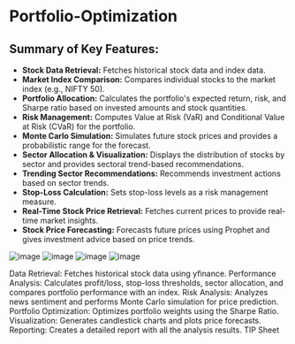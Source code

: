 # Portfolio-Optimization


## Summary of Key Features:
- **Stock Data Retrieval:** Fetches historical stock data and index data.
- **Market Index Comparison:** Compares individual stocks to the market index (e.g., NIFTY 50).
- **Portfolio Allocation:** Calculates the portfolio's expected return, risk, and Sharpe ratio based on invested amounts and stock quantities.
- **Risk Management:** Computes Value at Risk (VaR) and Conditional Value at Risk (CVaR) for the portfolio.
- **Monte Carlo Simulation:** Simulates future stock prices and provides a probabilistic range for the forecast.
- **Sector Allocation & Visualization:** Displays the distribution of stocks by sector and provides sectoral trend-based recommendations.
- **Trending Sector Recommendations:** Recommends investment actions based on sector trends.
- **Stop-Loss Calculation:** Sets stop-loss levels as a risk management measure.
- **Real-Time Stock Price Retrieval:** Fetches current prices to provide real-time market insights.
- **Stock Price Forecasting:** Forecasts future prices using Prophet and gives investment advice based on price trends.

![image](https://github.com/user-attachments/assets/fae8dcf1-9efd-4210-8b26-dc77e18d6245)
![image](https://github.com/user-attachments/assets/e84e773e-85f4-4dcc-b0ae-4f4e33dc8c48)
![image](https://github.com/user-attachments/assets/5dfa69fe-c73a-4a76-90a7-e42fb73d40b9)
![image](https://github.com/user-attachments/assets/bff33afd-d6ac-4dc6-b5dd-f9ed25f95e88)

Data Retrieval: Fetches historical stock data using yfinance.
Performance Analysis: Calculates profit/loss, stop-loss thresholds, sector allocation, and compares portfolio performance with an index.
Risk Analysis: Analyzes news sentiment and performs Monte Carlo simulation for price prediction.
Portfolio Optimization: Optimizes portfolio weights using the Sharpe Ratio.
Visualization: Generates candlestick charts and plots price forecasts.
Reporting: Creates a detailed report with all the analysis results.
TIP Sheet
